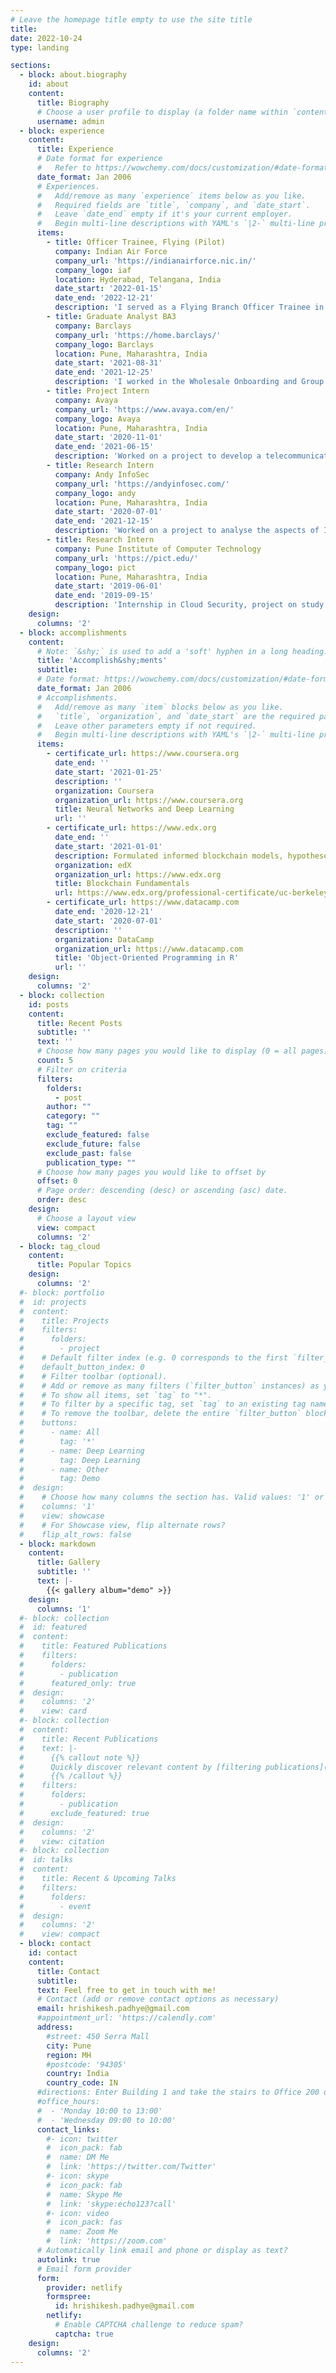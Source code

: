 ```yaml
---
# Leave the homepage title empty to use the site title
title:
date: 2022-10-24
type: landing

sections:
  - block: about.biography
    id: about
    content:
      title: Biography
      # Choose a user profile to display (a folder name within `content/authors/`)
      username: admin
  - block: experience
    content:
      title: Experience
      # Date format for experience
      #   Refer to https://wowchemy.com/docs/customization/#date-format
      date_format: Jan 2006
      # Experiences.
      #   Add/remove as many `experience` items below as you like.
      #   Required fields are `title`, `company`, and `date_start`.
      #   Leave `date_end` empty if it's your current employer.
      #   Begin multi-line descriptions with YAML's `|2-` multi-line prefix.
      items:
        - title: Officer Trainee, Flying (Pilot)
          company: Indian Air Force
          company_url: 'https://indianairforce.nic.in/'
          company_logo: iaf
          location: Hyderabad, Telangana, India
          date_start: '2022-01-15'
          date_end: '2022-12-21'
          description: 'I served as a Flying Branch Officer Trainee in the IAF. Apart from flying, I was tasked with sortie preparation, Meteorological study, crew briefing and overlooking aerospace safety. I was trained on various military administration traits like planning & organizing, leadership, time and resource management, group planning and mental endurance.'
        - title: Graduate Analyst BA3
          company: Barclays
          company_url: 'https://home.barclays/'
          company_logo: Barclays
          location: Pune, Maharashtra, India
          date_start: '2021-08-31'
          date_end: '2021-12-25'
          description: 'I worked in the Wholesale Onboarding and Group FCO team. I was trained to work on projects related to KYC, financial crimes, anti-money laundering, etc. I worked on PEGA PRPC to develop BPM applications'
        - title: Project Intern
          company: Avaya
          company_url: 'https://www.avaya.com/en/'
          company_logo: Avaya
          location: Pune, Maharashtra, India
          date_start: '2020-11-01'
          date_end: '2021-06-15'
          description: 'Worked on a project to develop a telecommunication support system with knowledge management features.'
        - title: Research Intern
          company: Andy InfoSec
          company_url: 'https://andyinfosec.com/'
          company_logo: andy
          location: Pune, Maharashtra, India
          date_start: '2020-07-01'
          date_end: '2021-12-15'
          description: 'Worked on a project to analyse the aspects of IoT security and the emerging trends in IoT security. The focus of my research was on the evolution in attack methods, changing dimensions of security requirements, state sponsored attacks targeting critical infrastructure and case study of major IoT security incidents.'
        - title: Research Intern
          company: Pune Institute of Computer Technology
          company_url: 'https://pict.edu/'
          company_logo: pict
          location: Pune, Maharashtra, India
          date_start: '2019-06-01'
          date_end: '2019-09-15'
          description: 'Internship in Cloud Security, project on study of side channel attacks and their detection in multi-tenant cloud environment.'
    design:
      columns: '2'
  - block: accomplishments
    content:
      # Note: `&shy;` is used to add a 'soft' hyphen in a long heading.
      title: 'Accomplish&shy;ments'
      subtitle:
      # Date format: https://wowchemy.com/docs/customization/#date-format
      date_format: Jan 2006
      # Accomplishments.
      #   Add/remove as many `item` blocks below as you like.
      #   `title`, `organization`, and `date_start` are the required parameters.
      #   Leave other parameters empty if not required.
      #   Begin multi-line descriptions with YAML's `|2-` multi-line prefix.
      items:
        - certificate_url: https://www.coursera.org
          date_end: ''
          date_start: '2021-01-25'
          description: ''
          organization: Coursera
          organization_url: https://www.coursera.org
          title: Neural Networks and Deep Learning
          url: ''
        - certificate_url: https://www.edx.org
          date_end: ''
          date_start: '2021-01-01'
          description: Formulated informed blockchain models, hypotheses, and use cases.
          organization: edX
          organization_url: https://www.edx.org
          title: Blockchain Fundamentals
          url: https://www.edx.org/professional-certificate/uc-berkeleyx-blockchain-fundamentals
        - certificate_url: https://www.datacamp.com
          date_end: '2020-12-21'
          date_start: '2020-07-01'
          description: ''
          organization: DataCamp
          organization_url: https://www.datacamp.com
          title: 'Object-Oriented Programming in R'
          url: ''
    design:
      columns: '2'
  - block: collection
    id: posts
    content:
      title: Recent Posts
      subtitle: ''
      text: ''
      # Choose how many pages you would like to display (0 = all pages)
      count: 5
      # Filter on criteria
      filters:
        folders:
          - post
        author: ""
        category: ""
        tag: ""
        exclude_featured: false
        exclude_future: false
        exclude_past: false
        publication_type: ""
      # Choose how many pages you would like to offset by
      offset: 0
      # Page order: descending (desc) or ascending (asc) date.
      order: desc
    design:
      # Choose a layout view
      view: compact
      columns: '2'
  - block: tag_cloud
    content:
      title: Popular Topics
    design:
      columns: '2'
  #- block: portfolio
  #  id: projects
  #  content:
  #    title: Projects
  #    filters:
  #      folders:
  #        - project
  #    # Default filter index (e.g. 0 corresponds to the first `filter_button` instance below).
  #    default_button_index: 0
  #    # Filter toolbar (optional).
  #    # Add or remove as many filters (`filter_button` instances) as you like.
  #    # To show all items, set `tag` to "*".
  #    # To filter by a specific tag, set `tag` to an existing tag name.
  #    # To remove the toolbar, delete the entire `filter_button` block.
  #    buttons:
  #      - name: All
  #        tag: '*'
  #      - name: Deep Learning
  #        tag: Deep Learning
  #      - name: Other
  #        tag: Demo
  #  design:
  #    # Choose how many columns the section has. Valid values: '1' or '2'.
  #    columns: '1'
  #    view: showcase
  #    # For Showcase view, flip alternate rows?
  #    flip_alt_rows: false
  - block: markdown
    content:
      title: Gallery
      subtitle: ''
      text: |-
        {{< gallery album="demo" >}}
    design:
      columns: '1'
  #- block: collection
  #  id: featured
  #  content:
  #    title: Featured Publications
  #    filters:
  #      folders:
  #        - publication
  #      featured_only: true
  #  design:
  #    columns: '2'
  #    view: card
  #- block: collection
  #  content:
  #    title: Recent Publications
  #    text: |-
  #      {{% callout note %}}
  #      Quickly discover relevant content by [filtering publications](./publication/).
  #      {{% /callout %}}
  #    filters:
  #      folders:
  #        - publication
  #      exclude_featured: true
  #  design:
  #    columns: '2'
  #    view: citation
  #- block: collection
  #  id: talks
  #  content:
  #    title: Recent & Upcoming Talks
  #    filters:
  #      folders:
  #        - event
  #  design:
  #    columns: '2'
  #    view: compact
  - block: contact
    id: contact
    content:
      title: Contact
      subtitle:
      text: Feel free to get in touch with me!       
      # Contact (add or remove contact options as necessary)
      email: hrishikesh.padhye@gmail.com
      #appointment_url: 'https://calendly.com'
      address:
        #street: 450 Serra Mall
        city: Pune
        region: MH
        #postcode: '94305'
        country: India
        country_code: IN
      #directions: Enter Building 1 and take the stairs to Office 200 on Floor 2
      #office_hours:
      #  - 'Monday 10:00 to 13:00'
      #  - 'Wednesday 09:00 to 10:00'
      contact_links:
        #- icon: twitter
        #  icon_pack: fab
        #  name: DM Me
        #  link: 'https://twitter.com/Twitter'
        #- icon: skype
        #  icon_pack: fab
        #  name: Skype Me
        #  link: 'skype:echo123?call'
        #- icon: video
        #  icon_pack: fas
        #  name: Zoom Me
        #  link: 'https://zoom.com'
      # Automatically link email and phone or display as text?
      autolink: true
      # Email form provider
      form:
        provider: netlify
        formspree: 
          id: hrishikesh.padhye@gmail.com
        netlify:
          # Enable CAPTCHA challenge to reduce spam?
          captcha: true
    design:
      columns: '2'
---
```


